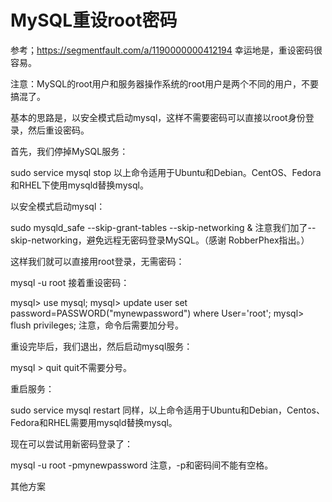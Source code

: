 # MySQL重设root密码

参考；https://segmentfault.com/a/1190000000412194
幸运地是，重设密码很容易。

注意：MySQL的root用户和服务器操作系统的root用户是两个不同的用户，不要搞混了。

基本的思路是，以安全模式启动mysql，这样不需要密码可以直接以root身份登录，然后重设密码。

首先，我们停掉MySQL服务：

sudo service mysql stop
以上命令适用于Ubuntu和Debian。CentOS、Fedora和RHEL下使用mysqld替换mysql。

以安全模式启动mysql：

sudo mysqld_safe --skip-grant-tables --skip-networking &
注意我们加了--skip-networking，避免远程无密码登录MySQL。（感谢 RobberPhex指出。）

这样我们就可以直接用root登录，无需密码：

mysql -u root
接着重设密码：

mysql> use mysql;
mysql> update user set password=PASSWORD("mynewpassword") where User='root';
mysql> flush privileges;
注意，命令后需要加分号。

重设完毕后，我们退出，然后启动mysql服务：

mysql > quit
quit不需要分号。

重启服务：

sudo service mysql restart
同样，以上命令适用于Ubuntu和Debian，Centos、Fedora和RHEL需要用mysqld替换mysql。

现在可以尝试用新密码登录了：

mysql -u root -pmynewpassword
注意，-p和密码间不能有空格。

其他方案